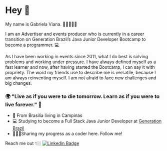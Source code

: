 

# Hey 👋

My name is Gabriela Viana. 👩🏻‍🦱🇧🇷

I am an Advertiser and events producer who is currently in a career transition on Generation Brazil’s Java Junior Developer Bootcamp to become a programmer. 💻

As I have been working in events since 2011, what I do best is solving problems and working under pressure. I have always defined myself as a fast learner and now, after having started the Bootcamp, I can say it with propriety.
The word my friends use to describe me is versatile, because I am always reinventing myself. I am not afraid to face new challenges and big changes.

### 🌍 "Live as if you were to die tomorrow. Learn as if you were to live forever." 🧠

- 📍 From Brasília living in Campinas
- 💻 Studying to become a Full Stack Java Junior Developer at [Generation Brazil](https://brazil.generation.org/)
- 👩🏻‍💻Sharing my progress as a coder here. Follow me!

Reach me out 👇🏼
[![Linkedin Badge](https://img.shields.io/badge/-LinkedIn-blue?style=flat-square&logo=Linkedin&logoColor=white&link=https://www.linkedin.com/in/gabrielaviana/)](https://www.linkedin.com/in/gabrielaviana/)
